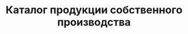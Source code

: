 ---
title: "Каталог продукции собственного производства"
description: "Наш высококвалифицированный персонал и самое современное оборудование позволяют создавать продукцию высочайшего качества, подтверждённого Декларациями о соответствии Евразийского экономического союза!"
downloadButton: true
category:
- categoryTitle: Маффины
  class: "col-xs-12 col-sm-6 col-md-6 col-lg-6 item text-center" 
  issueDate: "замороженные - при t°при -18°C- 30 суток после разморозки - при t°: от +2°Cдо +6°C - 5 суток, охлажденные без заморозки - при t°: от +2°Cдо +6°C - 5 суток"
  items:
  - itemTitle: Маффин классический
    itemImg: /catalog/maffin/маффин классич.jpg
    itemIngredients: Мука пшеничная высший сорт, сахар-песок, масло растительное, яйца куриные пищевые, вода питьевая, смесь Королевский ванильный маффин 
    itemWeight: 100 гр.
  - itemTitle: Маффин шоколадный 
    itemImg: /catalog/maffin/маффин шокол.jpg
    itemIngredients: Мука пшеничная высший сорт, масло растительное, сахар-песок, яйца куриные пищевые, вода питьевая, смесь Королевский шоко-маффин 
    itemWeight: 100 гр.
- categoryTitle: Пончики "Донатс"
  class: "col-xs-12 col-sm-6 col-md-6 col-lg-6 item text-center" 
  issueDate: "замороженные - при t°при -18°C- 30 суток после разморозки - при t°: от +2°Cдо +6°C - 5 суток, охлажденные без заморозки - при t°: от +2°Cдо +6°C - 5 суток"
  items:
  - itemTitle: С белым шоколадом
    itemImg: /catalog/donut/донатс с бел шокол.jpg
    itemIngredients: Мука пшеничная высший сорт, вода питьевая кипяченая, крем для выпечки, яйца куриные пищевые, концентрат «Берлинский пончик» белый, маргарин, дрожжи 
    itemWeight: 65 гр.
  - itemTitle: С шоколадом 
    itemImg: /catalog/donut/донатс с шоколадом.jpg
    itemIngredients: Мука пшеничная высший сорт, вода питьевая кипяченая, крем для выпечки, яйца куриные пищевые, концентрат «Берлинский пончик» шоколад, маргарин, дрожжи 
    itemWeight: 65 гр.
  - itemTitle: С фруктовой глазурью
    itemImg: /catalog/donut/донатс с фрукт глазурью.jpg
    itemIngredients: Мука пшеничная высший сорт, вода питьевая кипяченая, крем для выпечки, яйца куриные пищевые, концентрат «Берлинский пончик» фруктовая глазурь, маргарин, дрожжи 
    itemWeight: 65 гр.
  - itemTitle: С сахарной обсыпкой
    itemImg: /catalog/donut/донатс с сахар обсыпкой.jpg
    itemIngredients: Мука пшеничная высший сорт, вода питьевая кипяченая, крем для выпечки, яйца куриные пищевые, концентрат «Берлинский пончик» сахар, маргарин, дрожжи 
    itemWeight: 65 гр.
- categoryTitle: Чиабатта и булочки
  class: "col-xs-12 col-sm-12 col-md-4 col-lg-4 item text-center" 
  issueDate: "замороженные - при t°при -18°C- 30 суток после разморозки - при t°: от +2°Cдо +6°C - 48 часов, охлажденные без заморозки - при t°: от +2°Cдо +6°C - 48 часов"
  items:
  - itemTitle: Чиабатта темный
    itemImg: /catalog/bread/чиабата темный.jpg
    itemIngredients: Мука пшеничная высший сорт, концентрат «ржаные булочки 10%», дрожжи хлебопекарные прессованные, мука ржаная хлебопекарная (на разделку), масло растительное 
    itemWeight: 250 гр.
  - itemTitle: Чиабатта светлый 
    itemImg: /catalog/bread/чиабата светлый.jpg
    itemIngredients: Мука пшеничная высший сорт, смесь для х/б изделий «Pane avena» (Пане Авена), мука ржаная хлебопекарная обдирная, масло подсолнечное рафинированное дезодорированное, дрожжи хлебопекарные сухие 
    itemWeight: 250 гр.
  - itemTitle: Булочка французская
    itemImg: /catalog/bread/булочка французская.jpg
    itemIngredients: Мука пшеничная высший сорт, концентрат «ржаные булочки 10%», сахар-песок, маргарин, дрожжи хлебопекарные прессованные, кориандр, экстракт солодовый жид-кий «Барлей мальт экстракт экстра дарк» (Barley Malt Extract Extra Dark) 
    itemWeight: 100 гр.
- categoryTitle: Багеты 
  class: "col-xs-12 col-sm-6 col-md-4 col-lg-4 item text-center"
  issueDate: "замороженные - при t°при -18°C- 90 суток после разморозки - при t°: от +2°Cдо +6°C - 48 часов, охлажденные без заморозки - при t°: от +2°Cдо +6°C - 48 часов"
  items:
  - itemTitle: Прованский темный
    itemImg: /catalog/baguette/багет.jpg
    itemIngredients: Мука, семена подсолнуха, солод темный, вода, мегостабил (улучшитель), сахар, соль, дрожжи, овсяные хлопья, отруби пшеничные 
    itemWeight: 180 гр.
  - itemTitle: Красный с паприкой 
    itemImg: /catalog/baguette/багет.jpg
    itemIngredients: Мука, сахар, соль, дрожжи, мегостабил (улучшитель), маргарин, сухое молоко, вода, паприка молотая(пряность) 
    itemWeight: 185 гр.
  - itemTitle: Белый с кунжутом
    itemImg: /catalog/baguette/багет.jpg
    itemIngredients: Мука, сахар, соль, дрожжи, мегостабил (улучшитель), маргарин, сухое молоко, вода, кунжут 
    itemWeight: 170 гр.
  - itemTitle: Зеленый со шпинатом 
    itemImg: /catalog/baguette/багет.jpg
    itemIngredients: Мука, сахар, соль, дрожжи, мегостабил (улучшитель), маргарин, сухое молоко, вода, шпинат замороженный 
    itemWeight: 180 гр.
  - itemTitle: Фитнес с морковью
    itemImg: /catalog/baguette/багет.jpg
    itemIngredients: Мука, отруби пшеничные, кунжут, вода, мегостабил (улучшитель), клейковина, дрожжи, сахар, соль, солод светлый, солод темный, морковь свежая 
    itemWeight: 220 гр.
- categoryTitle: Французские мини багеты 
  class: "col-xs-12 col-sm-6 col-md-6 col-lg-6 item text-center"
  issueDate: "замороженные - при t°при -18°C- 30 суток после разморозки - при t°: от +2°Cдо +6°C - 12 часов, охлажденные без заморозки - при t°: от +2°Cдо +6°C - 12 часов"
  items:
  - itemTitle: Фаршированный курицей и грибами запеченный, охлажденный
    itemImg: /catalog/fr-baguette/фарш багет курица грибы.jpg
    itemIngredients: Багет белый с кунжутом, филе куриное, шампиньоны маринованные, сыр «Голландский», лук репчатый, петрушка свежая, горчица, майонез, масло растительное 
    itemWeight: 185 гр.
  - itemTitle: Фаршированный курицей и грибами запеченный, замороженный
    itemImg: /catalog/fr-baguette/фарш багет курица грибы.jpg
    itemIngredients: Багет белый с кунжутом, филе куриное, шампиньоны маринованные, сыр «Голландский», лук репчатый, петрушка свежая, горчица, майонез, масло растительное 
    itemWeight: 185 гр.
  - itemTitle: С начинкой из ветчины и сыра запеченный, охлажденный
    itemImg: /catalog/fr-baguette/фарш багет ветчина сыр.jpg
    itemIngredients: Багет белый с кунжутом, ветчина копчёно-варёная, огурец маринованный, томаты свежие, сыр, майонез, кетчуп, петрушка свежая 
    itemWeight: 185 гр.
  - itemTitle: С начинкой из ветчины и сыра запеченный, замороженный
    itemImg: /catalog/fr-baguette/фарш багет ветчина сыр.jpg
    itemIngredients: Багет белый с кунжутом, ветчина копчёно-варёная, огурец маринованный, томаты свежие, сыр, майонез, кетчуп, петрушка свежая  
    itemWeight: 185 гр.
- categoryTitle: Сэндвичи запеченные
  class: "col-xs-12 col-sm-6 col-md-3 col-lg-3 item text-center" 
  issueDate: "от +2С до +6С - 12 часов; замороженные сэндвичи при -18С - 30 суток; замороженные сэндвичи после разморозки при t от +2С до +6С - 12 часов."
  items:
  - itemTitle: С ветчиной охлаждённый
    itemImg: /catalog/sandwich/1.jpg
    itemIngredients: Багет, сыр Сулугуни, сыр плавленный, ветчина к/в, огурец свежий, помидор свежий, салат "Айсберг", майонез.
    itemWeight: 230 гр.
  - itemTitle: С говядиной охлаждённый
    itemImg: /catalog/sandwich/2.jpg
    itemIngredients: Багет, сыр Голландский, сыр плавленный, огурец свежий, помидор свежий, капуста пряная, майонез, кетчуп, говядина к/в.
    itemWeight: 230 гр.
  - itemTitle: С салями охлаждённый
    itemImg: /catalog/sandwich/3.jpg
    itemIngredients: Багет, сыр Голландский твёрдый, колбаса салями с/к, капуста пекинская, огурцы маринованные, морковь по-корейски, майонез, сыр плавленный, лук красный.
    itemWeight: 230 гр.
  - itemTitle: С курицей охлаждённый
    itemImg: /catalog/sandwich/4.jpg
    itemIngredients: Багет, сыр копчёный, сыр плавленный, огурец свежий, лист салата "Айсберг", кукуруза консервированная, соус "Чесночный", рулет куриный.
    itemWeight: 230 гр.
  - itemTitle: С ветчиной замороженный
    itemImg: /catalog/sandwich/5.jpg
    itemIngredients: Багет, сыр Сулугуни, сыр плавленный, ветчина к/в, огурец свежий, помидор свежий, салат "Айсберг", майонез.
    itemWeight: 230 гр.
  - itemTitle: С говядиной замороженный
    itemImg: /catalog/sandwich/6.jpg
    itemIngredients: Багет, сыр Голландский, сыр плавленный, огурец свежий, помидор свежий, капуста пряная, майонез, кетчуп, говядина к/в.
    itemWeight: 230 гр.
  - itemTitle: С салями замороженный
    itemImg: /catalog/sandwich/7.jpg
    itemIngredients: Багет, сыр Голландский твёрдый, колбаса салями с/к, капуста пекинская, огурцы маринованные, морковь по-корейски, майонез, сыр плавленный, лук красный.
    itemWeight: 230 гр.
  - itemTitle: С курицей замороженный
    itemImg: /catalog/sandwich/8.jpg
    itemIngredients: Багет, сыр копчёный, сыр плавленный, огурец свежий, лист салата "Айсберг", кукуруза консервированная, соус "Чесночный", рулет куриный.
    itemWeight: 230 гр.
- categoryTitle: Торты
  class: "col-xs-12 col-sm-6 col-md-4 col-lg-4 item text-center" 
  issueDate: "замороженные десерты - при t°при -18°C- 90 суток после разморозки - при t°: от +2°Cдо +6°C - 5 суток, охлажденные без заморозки - при t°: от +2°Cдо +6°C - 5 суток"
  items:
  - itemTitle: Фруктовый
    itemImg: /catalog/cake/фруктовый.jpg
    itemIngredients: Мука пшеничная, сахар, крем на раст. маслах, меланж, паста кондитерская «Йогуртово-клубничная», вода, смесь для кондитерских изделий, сухая смесь для приготовления крема, коньяк или бренди или вино десертное, ароматизатор пищевой идентичный натуральному «Ром», начинка сахарная, конфитюр «Брусничный» термостабильный, кондитерский гель белый шоколад, глазури жировые, кондитерские и какаосодержащие, арахис жареные лепестки
    itemWeight: 100 гр.
  - itemTitle: Морковный
    itemImg: /catalog/cake/морковный.jpg
    itemIngredients: Dawn основа для морковного пирога, вода питьевая, масло растительное, тертая морковь, грецкий орех, Dawn крем кармона, сахар, масло сливочное, маскарпоне
    itemWeight: 100 гр.
  - itemTitle: Три шоколада
    itemImg: /catalog/cake/3 шоколада.jpg
    itemIngredients: Мука пшеничная, сахар, маргарин, меланж, паста кондитерская шоколадная, помадка (сахарная) в порошке белая, вода, смесь для кондитерских изделий, коньяк или бренди или вино десертное, какао-порошок, ароматизатор пищевой идентичный натуральному «Ром», сироп сахарный, кондитерский гель шоколадный, фруктовая начинка «Конфитюр вишня», глазури жировые, кондитерские и какаосодержащие
    itemWeight: 80 гр.
  - itemTitle: Зеленый чай
    itemImg: /catalog/cake/зеленый чай.jpg
    itemIngredients: Мука пшеничная высший сорт, крем на растительных маслах, сахар, меланж, вода, сухая смесь для приготовления крема, смесь для кондитерских изделий, какао-порошок, коньяк или бренди или вино десертное, ароматизатор пищевой идентичный натуральному «Ром», кондитерский гель белый шоколад, конфитюр «Грушевый» термостабильный, глазури жировые, кондитерские и какаосодержащие 
    itemWeight: 80 гр.
  - itemTitle: Шоколадный Брауни
    itemImg: /catalog/cake/шокол брауни.jpg
    itemIngredients: Мука пшеничная высший сорт, сахар, масло подсолнечное рафинированное дезодорированое, вода, яйца куриные пищевые, смесь Коро-левский шоко-маффин, глазурь кондитерская какао-содержащая, арахис жареный (лепестки), кондитерский гель шоколадный (Royal Miroir Chocolate)
    itemWeight: 100 гр.
  - itemTitle: Ореховый «Сара Бернар»
    itemImg: /catalog/cake/ореховый.jpg
    itemIngredients: Мука пшеничная высший сорт, сахар, крем на растительных маслах, меланж, паста кондитерская ореховая, вода, смесь для кондитерских изделий, сухая смесь для приготовления крема, коньяк или бренди или вино десертное, ароматизатор пищевой идентичный натуральному «Ром», начинка сахарная, конфитюр грушевый термостабильный, кондитерский гель белый шоколад, глазури жировые, кондитерские и какаосодержащие  
    itemWeight: 100 гр.
  - itemTitle: Наполеон
    itemImg: /catalog/cake/наполеон.jpg
    itemIngredients: Мука пшеничная высший сорт, сливки растительные, масло сливочное, вода питьевая, крем для выпечки «Вена», меланж, соль, кислота лимонная 
    itemWeight: 100 гр.
  - itemTitle: Медовик
    itemImg: /catalog/cake/медовик.jpg
    itemIngredients: Мука пшеничная высший сорт, яйца куриные пищевые, сироп сахарный, масло подсолнечное рафинированное дезодорированое, сахар, вода питьевая, крем для выпечки, комплексная пищевая добавка или смесь для мучн.кондит. изделий, сметана, пудра сахарная, семена кунжута
    itemWeight: 100 гр.
  - itemTitle: Тирамису
    itemImg: /catalog/cake/тирамису.jpg
    itemIngredients: Мука пшеничная высший сорт, сухая смесь для приготовления десерта Тирамису , вода питьевая, меланж, крем на растительных маслах, сахар, смесь для кондитерских изделий, коньяк или вино десертное, кофе молотый, эссенция ромовая, глазури жировые, кондитерские и какаосодержащие, какао-порошок, пудра сахарная  
    itemWeight: 100 гр.
  - itemTitle: Творожный
    itemImg: /catalog/cake/творожный.jpg
    itemIngredients: Творог , мука пшеничная, вода питьевая, сахар, масло подсолнечное рафинированное, концентрат , крем для выпечки, сухая смесь для приготовления творожной начинки, яйца куриные, сухая смесь для кондитерских изделий, ягоды быстрозамороженные (Клубника) или др., конфитюр «Лимонный» термостабильный  
    itemWeight: 100 гр.
  - itemTitle: Чизкейк классический
    itemImg: /catalog/cake/чизкейк классич.jpg
    itemIngredients: Мука пшеничная, творог , вода питьевая, сухая смесь для приготовления творожной начинки, яйца куриные, маргарин, сахар, сухая смесь для кондитерских изделий, пекарский порошок, соль, фрукты консервированные в сиропе, конфитюр «Лимонный» термостабильный 
    itemWeight: 80 гр.
  - itemTitle: Чизкейк шоколадный
    itemImg: /catalog/cake/чизкейк шоколад.jpg
    itemIngredients: Мука пшеничная, творог , вода питьевая, сухая смесь для приготовления творожной начинки, яйца куриные, маргарин, сахар, пекарский порошок, соль, кондитерский гель шоколадный (Royal Miroir Chocolate)
    itemWeight: 80 гр.



---